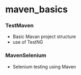 # maven_basics

### TestMaven 
- Basic Mavan project structure
- use of TestNG 

### MavenSelenium
- Selenium testing using Maven